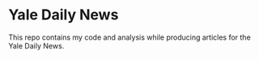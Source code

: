 # Yale Daily News

This repo contains my code and analysis while producing articles for the Yale Daily News.

